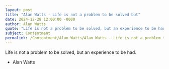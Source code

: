 ```yaml
---
layout: post
title: "Alan Watts - Life is not a problem to be solved but"
date: 2024-12-28 12:00:00 -0000
author: Alan Watts
quote: "Life is not a problem to be solved, but an experience to be had."
subject: Contentment
permalink: /Contentment/Alan Watts/Alan Watts - Life is not a problem to be solved but
---
```


Life is not a problem to be solved, but an experience to be had.

- Alan Watts
